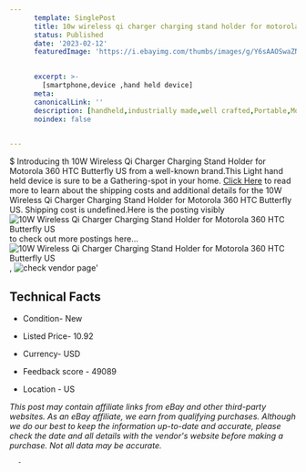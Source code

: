 ```yaml
---
      template: SinglePost
      title: 10w wireless qi charger charging stand holder for motorola 360 htc butterfly us
      status: Published
      date: '2023-02-12'
      featuredImage: 'https://i.ebayimg.com/thumbs/images/g/Y6sAAOSwaZNiBG~u/s-l225.jpg'
       

      excerpt: >-
        [smartphone,device ,hand held device]
      meta:
      canonicalLink: ''
      description: [handheld,industrially made,well crafted,Portable,Mobile,Compact,Convenient,Lightweight,Maneuverable,Man-portable,Miniature,Carriable,Hand-held,Light,Holdable,Transportable,Mobile device,Pocket-sized,On-the-go,Wireless,Cordless,Compact size,Convenient size, smartphone,device ,hand held device]
      noindex: false
      

---
```

$
      Introducing th 10W Wireless Qi Charger Charging Stand Holder for Motorola 360 HTC Butterfly US from a well-known brand.This Light hand held device is sure to be a Gathering-spot in your home. [Click Here](https://www.ebay.com/itm/185289060829?hash=item2b2416b1dd%3Ag%3AY6sAAOSwaZNiBG%7Eu&mkevt=1&mkcid=1&mkrid=711-53200-19255-0&campid=%253CePNCampaignId%253E&customid=%253CreferenceId%253E&toolid=10049) to read more to learn about the shipping costs and additional details for the 10W Wireless Qi Charger Charging Stand Holder for Motorola 360 HTC Butterfly US. Shipping cost is undefined.Here is the posting visibly ![10W Wireless Qi Charger Charging Stand Holder for Motorola 360 HTC Butterfly US](https://i.ebayimg.com/thumbs/images/g/Y6sAAOSwaZNiBG~u/s-l225.jpg) to check out more postings here... ![10W Wireless Qi Charger Charging Stand Holder for Motorola 360 HTC Butterfly US](https://i.ebayimg.com/images/g/Y6sAAOSwaZNiBG~u/s-l1200.jpg), ![check vendor page](https://origin-galleryplus.ebayimg.com/ws/web/185289060829_2_0_1/225x225.jpg,https://origin-galleryplus.ebayimg.com/ws/web/185289060829_3_0_1/225x225.jpg,https://origin-galleryplus.ebayimg.com/ws/web/185289060829_4_0_1/225x225.jpg,https://origin-galleryplus.ebayimg.com/ws/web/185289060829_5_0_1/225x225.jpg,https://origin-galleryplus.ebayimg.com/ws/web/185289060829_6_0_1/225x225.jpg)'

      

 ## Technical Facts 



     
      

 - Condition- New 


      

 - Listed Price- 10.92 


      

 - Currency- USD 


      

 - Feedback score - 49089 


      

 - Location - US 


      
      

 *_This post may contain affiliate links from eBay and other third-party websites. As an eBay affiliate, we earn from qualifying purchases. Although we do our best to keep the information up-to-date and accurate, please check the date and all details with the vendor's website before making a purchase. Not all data may be accurate._*




      -

